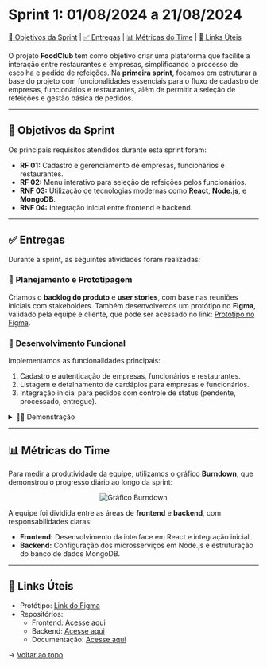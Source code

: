 # Sprint 1: 01/08/2024 a 21/08/2024

[🎯 Objetivos da Sprint](#objetivos) | [✅ Entregas](#entregas) | [📊 Métricas do Time](#metricas) | [🔗 Links Úteis](#links)

O projeto **FoodClub** tem como objetivo criar uma plataforma que facilite a interação entre restaurantes e empresas, simplificando o processo de escolha e pedido de refeições. Na **primeira sprint**, focamos em estruturar a base do projeto com funcionalidades essenciais para o fluxo de cadastro de empresas, funcionários e restaurantes, além de permitir a seleção de refeições e gestão básica de pedidos.

---

## 🎯 Objetivos da Sprint
Os principais requisitos atendidos durante esta sprint foram:  
- **RF 01:** Cadastro e gerenciamento de empresas, funcionários e restaurantes.  
- **RF 02:** Menu interativo para seleção de refeições pelos funcionários.  
- **RNF 03:** Utilização de tecnologias modernas como **React**, **Node.js**, e **MongoDB**.  
- **RNF 04:** Integração inicial entre frontend e backend.  

---

## ✅ Entregas
Durante a sprint, as seguintes atividades foram realizadas:  

### 📌 **Planejamento e Prototipagem**  
Criamos o **backlog do produto** e **user stories**, com base nas reuniões iniciais com stakeholders. Também desenvolvemos um protótipo no **Figma**, validado pela equipe e cliente, que pode ser acessado no link: [Protótipo no Figma](#).  

### 📌 **Desenvolvimento Funcional**  
Implementamos as funcionalidades principais:  
1. Cadastro e autenticação de empresas, funcionários e restaurantes.  
2. Listagem e detalhamento de cardápios para empresas e funcionários.  
3. Integração inicial para pedidos com controle de status (pendente, processado, entregue).  

<details>
   <summary>👨‍💻 Demonstração</summary>
   <img src="https://via.placeholder.com/800x400.png?text=Demo+do+Prot%C3%B3tipo+ou+Funcionalidade" alt="Demonstração do protótipo">
</details>  

---

## 📊 Métricas do Time
Para medir a produtividade da equipe, utilizamos o gráfico **Burndown**, que demonstrou o progresso diário ao longo da sprint:  

<div align="center">
    <img src="https://via.placeholder.com/800x400.png?text=Burndown+Chart" alt="Gráfico Burndown">
</div>

A equipe foi dividida entre as áreas de **frontend** e **backend**, com responsabilidades claras:  
- **Frontend:** Desenvolvimento da interface em React e integração inicial.  
- **Backend:** Configuração dos microsserviços em Node.js e estruturação do banco de dados MongoDB.  

---

## 🔗 Links Úteis
- Protótipo: [Link do Figma](#)  
- Repositórios:  
  - Frontend: [Acesse aqui](#)  
  - Backend: [Acesse aqui](#)  
  - Documentação: [Acesse aqui](#)

→ [Voltar ao topo](#topo)
